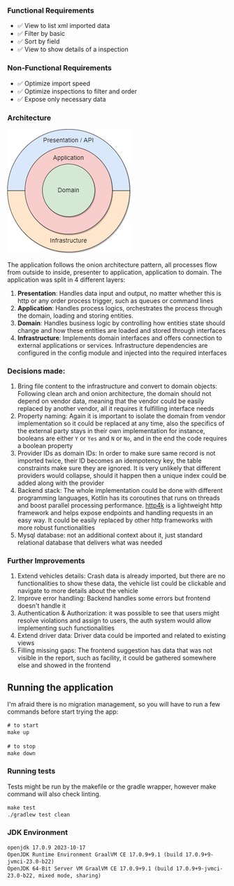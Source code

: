 ### Functional Requirements
- ✅ View to list xml imported data 
- ✅ Filter by basic
- ✅ Sort by field
- ✅ View to show details of a inspection

### Non-Functional Requirements
- ✅ Optimize import speed
- ✅ Optimize inspections to filter and order
- ✅ Expose only necessary data


### Architecture
![onion-architecture.png](.docs/onion-architecture.png)

The application follows the onion architecture pattern, all processes flow from outside to inside, presenter to application, application to domain.
The application was split in 4 different layers:
1. **Presentation**: Handles data input and output, no matter whether this is http or any order process trigger, such as queues or command lines
2. **Application**: Handles process logics, orchestrates the process through the domain, loading and storing entities. 
3. **Domain**: Handles business logic by controlling how entities state should change and how these entities are loaded and stored through interfaces 
4. **Infrastructure**: Implements domain interfaces and offers connection to external applications or services. Infrastructure dependencies are configured in the config module and injected into the required interfaces

### Decisions made:
1. Bring file content to the infrastructure and convert to domain objects: Following clean arch and onion architecture, the domain should not depend on vendor data, meaning
   that the vendor could be easily replaced by another vendor, all it requires it fulfilling interface needs 
2. Property naming: Again it is important to isolate the domain from vendor implementation so it could be replaced at any time, also the specifics of the external party stays in their own implementation
   for instance, booleans are either `Y` or `Yes` and `N` or `No`, and in the end the code requires a boolean property
3. Provider IDs as domain IDs: In order to make sure same record is not imported twice, their ID becomes an idempotency key, the table constraints make sure they are ignored.
   It is very unlikely that different providers would collapse, should it happen then a unique index could be added along with the provider
4. Backend stack: The whole implementation could be done with different programming languages, Kotlin has its coroutines that runs on threads and boost parallel processing performance.
   [http4k](https://www.http4k.org/) is a lightweight http framework and helps expose endpoints and handling requests in an easy way.
   It could be easily replaced by other http frameworks with more robust functionalities
5. Mysql database: not an additional context about it, just standard relational database that delivers what was needed 

### Further Improvements
1. Extend vehicles details: Crash data is already imported, but there are no functionalities to show these data, the vehicle list could be clickable and navigate
   to more details about the vehicle
2. Improve error handling: Backend handles some errors but frontend doesn't handle it 
3. Authentication & Authorization: it was possible to see that users might resolve violations and assign to users, the auth system would allow implementing such functionalities
4. Extend driver data: Driver data could be imported and related to existing views
5. Filling missing gaps: The frontend suggestion has data that was not visible in the report, such as facility, it could be gathered somewhere else and showed in the frontend

## Running the application
I'm afraid there is no migration management, so you will have to run a few commands before start trying the app:
```shell
# to start
make up

# to stop
make down
```

### Running tests
Tests might be run by the makefile or the gradle wrapper, however make command will also check linting.
```shell
make test
./gradlew test clean
```


### JDK Environment
```
openjdk 17.0.9 2023-10-17
OpenJDK Runtime Environment GraalVM CE 17.0.9+9.1 (build 17.0.9+9-jvmci-23.0-b22)
OpenJDK 64-Bit Server VM GraalVM CE 17.0.9+9.1 (build 17.0.9+9-jvmci-23.0-b22, mixed mode, sharing)
```
